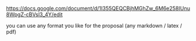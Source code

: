 https://docs.google.com/document/d/1I355QEQCBjhMGhZw_6M6e258IUnu8WpgZ-cBVsl3_4Y/edit

you can use any format you like for the proposal (any markdown / latex / pdf)
